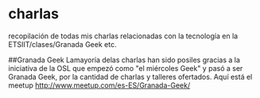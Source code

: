 # charlas
recopilación de todas mis charlas relacionadas con la tecnología en la ETSIIT/clases/Granada Geek etc. 

##Granada Geek
Lamayoría delas charlas han sido posiles gracias a la iniciativa de la OSL que empezó como "el miércoles Geek" y pasó a ser Granada Geek, por la cantidad de charlas y talleres ofertados. Aquí está el meetup http://www.meetup.com/es-ES/Granada-Geek/
